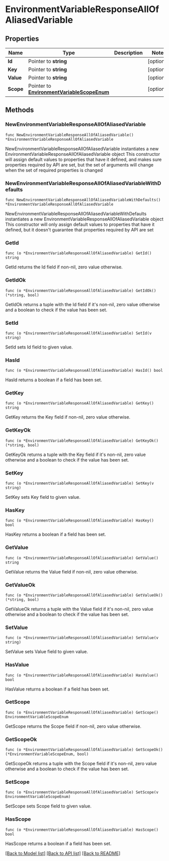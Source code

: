 # EnvironmentVariableResponseAllOfAliasedVariable

## Properties

Name | Type | Description | Notes
------------ | ------------- | ------------- | -------------
**Id** | Pointer to **string** |  | [optional] 
**Key** | Pointer to **string** |  | [optional] 
**Value** | Pointer to **string** |  | [optional] 
**Scope** | Pointer to [**EnvironmentVariableScopeEnum**](EnvironmentVariableScopeEnum.md) |  | [optional] 

## Methods

### NewEnvironmentVariableResponseAllOfAliasedVariable

`func NewEnvironmentVariableResponseAllOfAliasedVariable() *EnvironmentVariableResponseAllOfAliasedVariable`

NewEnvironmentVariableResponseAllOfAliasedVariable instantiates a new EnvironmentVariableResponseAllOfAliasedVariable object
This constructor will assign default values to properties that have it defined,
and makes sure properties required by API are set, but the set of arguments
will change when the set of required properties is changed

### NewEnvironmentVariableResponseAllOfAliasedVariableWithDefaults

`func NewEnvironmentVariableResponseAllOfAliasedVariableWithDefaults() *EnvironmentVariableResponseAllOfAliasedVariable`

NewEnvironmentVariableResponseAllOfAliasedVariableWithDefaults instantiates a new EnvironmentVariableResponseAllOfAliasedVariable object
This constructor will only assign default values to properties that have it defined,
but it doesn't guarantee that properties required by API are set

### GetId

`func (o *EnvironmentVariableResponseAllOfAliasedVariable) GetId() string`

GetId returns the Id field if non-nil, zero value otherwise.

### GetIdOk

`func (o *EnvironmentVariableResponseAllOfAliasedVariable) GetIdOk() (*string, bool)`

GetIdOk returns a tuple with the Id field if it's non-nil, zero value otherwise
and a boolean to check if the value has been set.

### SetId

`func (o *EnvironmentVariableResponseAllOfAliasedVariable) SetId(v string)`

SetId sets Id field to given value.

### HasId

`func (o *EnvironmentVariableResponseAllOfAliasedVariable) HasId() bool`

HasId returns a boolean if a field has been set.

### GetKey

`func (o *EnvironmentVariableResponseAllOfAliasedVariable) GetKey() string`

GetKey returns the Key field if non-nil, zero value otherwise.

### GetKeyOk

`func (o *EnvironmentVariableResponseAllOfAliasedVariable) GetKeyOk() (*string, bool)`

GetKeyOk returns a tuple with the Key field if it's non-nil, zero value otherwise
and a boolean to check if the value has been set.

### SetKey

`func (o *EnvironmentVariableResponseAllOfAliasedVariable) SetKey(v string)`

SetKey sets Key field to given value.

### HasKey

`func (o *EnvironmentVariableResponseAllOfAliasedVariable) HasKey() bool`

HasKey returns a boolean if a field has been set.

### GetValue

`func (o *EnvironmentVariableResponseAllOfAliasedVariable) GetValue() string`

GetValue returns the Value field if non-nil, zero value otherwise.

### GetValueOk

`func (o *EnvironmentVariableResponseAllOfAliasedVariable) GetValueOk() (*string, bool)`

GetValueOk returns a tuple with the Value field if it's non-nil, zero value otherwise
and a boolean to check if the value has been set.

### SetValue

`func (o *EnvironmentVariableResponseAllOfAliasedVariable) SetValue(v string)`

SetValue sets Value field to given value.

### HasValue

`func (o *EnvironmentVariableResponseAllOfAliasedVariable) HasValue() bool`

HasValue returns a boolean if a field has been set.

### GetScope

`func (o *EnvironmentVariableResponseAllOfAliasedVariable) GetScope() EnvironmentVariableScopeEnum`

GetScope returns the Scope field if non-nil, zero value otherwise.

### GetScopeOk

`func (o *EnvironmentVariableResponseAllOfAliasedVariable) GetScopeOk() (*EnvironmentVariableScopeEnum, bool)`

GetScopeOk returns a tuple with the Scope field if it's non-nil, zero value otherwise
and a boolean to check if the value has been set.

### SetScope

`func (o *EnvironmentVariableResponseAllOfAliasedVariable) SetScope(v EnvironmentVariableScopeEnum)`

SetScope sets Scope field to given value.

### HasScope

`func (o *EnvironmentVariableResponseAllOfAliasedVariable) HasScope() bool`

HasScope returns a boolean if a field has been set.


[[Back to Model list]](../README.md#documentation-for-models) [[Back to API list]](../README.md#documentation-for-api-endpoints) [[Back to README]](../README.md)


